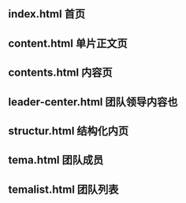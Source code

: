 ## index.html    首页
## content.html    单片正文页
## contents.html    内容页
## leader-center.html    团队领导内容也
## structur.html    结构化内页
## tema.html    团队成员
## temalist.html    团队列表


